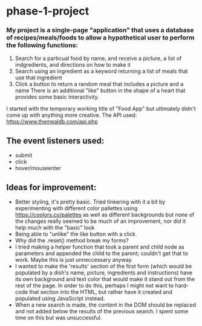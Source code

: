 
# phase-1-project

### My project is a single-page "application" that uses a database of recipes/meals/foods to allow a hypothetical user to perform the following functions:

1. Search for a particual food by name, and receive a picture, a list of indgredients, and directions on how to make it
2. Search using an ingredient as a keyword returning a list of meals that use that ingredient
3. Click a button to return a random meal that includes a picture and a name
There is an additional "like" button in the shape of a heart that provides some basic interactivity.

I started with the temporary working title of "Food App" but ultimately didn't come up with anything more creative.
The API used: https://www.themealdb.com/api.php

## The event listeners used:
- submit
- click
- hover/mouseenter

## Ideas for improvement:
- Better styling, it's pretty basic. Tried tinkering with it a bit by experimenting with different color pallettes using https://coolors.co/palettes as well as different backgrounds but none of the changes really seemed to be much of an improvement, nor did it help much with the "basic" look
- Being able to "unlike" the like button with a click.
- Why did the .reset() method break my forms?
- I tried making a helper function that took a parent and child node as parameters and appended the child to the parent; couldn't get that to work. Maybe this is just unneccessary anyway.
- I wanted to make the 'results' section of the first form (which would be populated by a dish's name, picture, ingredients and instructions) have its own background and text color that would make it stand out from the rest of the page. In order to do this, perhaps I might not want to hard-code that section into the HTML, but rather have it created and populated using JavaScript instead.
- When a new search is made, the content in the DOM should be replaced and not added below the results of the previous search. I spent some time on this but was unsuccessful. 
